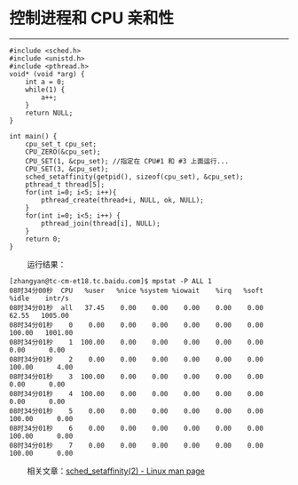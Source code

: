 # 控制进程和 CPU 亲和性
***

    #include <sched.h>
    #include <unistd.h>
    #include <pthread.h>
    void* (void *arg) {
        int a = 0;
        while(1) {
            a++;
        }
        return NULL;
    }
    
    int main() {
        cpu_set_t cpu_set;
        CPU_ZERO(&cpu_set);
        CPU_SET(1, &cpu_set); //指定在 CPU#1 和 #3 上面运行...
        CPU_SET(3, &cpu_set);
        sched_setaffinity(getpid(), sizeof(cpu_set), &cpu_set);
        pthread_t thread[5];
        for(int i=0; i<5; i++){
            pthread_create(thread+i, NULL, ok, NULL);
        }
        for(int i=0; i<5; i++) {
            pthread_join(thread[i], NULL);
        }
        return 0;
    }

&emsp;&emsp;
运行结果：

    [zhangyan@tc-cm-et18.tc.baidu.com]$ mpstat -P ALL 1
    08时34分00秒  CPU   %user   %nice %system %iowait    %irq   %soft   %idle    intr/s
    08时34分01秒  all   37.45    0.00    0.00    0.00    0.00    0.00   62.55   1005.00
    08时34分01秒    0    0.00    0.00    0.00    0.00    0.00    0.00  100.00   1001.00
    08时34分01秒    1  100.00    0.00    0.00    0.00    0.00    0.00    0.00      0.00
    08时34分01秒    2    0.00    0.00    0.00    0.00    0.00    0.00  100.00      4.00
    08时34分01秒    3  100.00    0.00    0.00    0.00    0.00    0.00    0.00      0.00
    08时34分01秒    4  100.00    0.00    0.00    0.00    0.00    0.00    0.00      0.00
    08时34分01秒    5    0.00    0.00    0.00    0.00    0.00    0.00  100.00      0.00
    08时34分01秒    6    0.00    0.00    0.00    0.00    0.00    0.00  100.00      0.00
    08时34分01秒    7    0.00    0.00    0.00    0.00    0.00    0.00  100.00      0.00
    
&emsp;&emsp;
相关文章：[sched_setaffinity(2) - Linux man page](http://linux.die.net/man/2/sched_setaffinity)